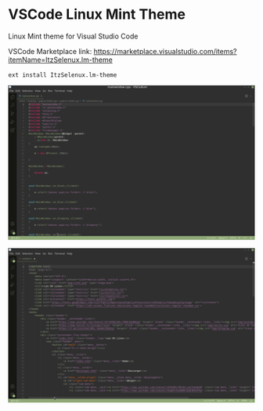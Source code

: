 # VSCode Linux Mint Theme

Linux Mint theme for Visual Studio Code

VSCode Marketplace link:
https://marketplace.visualstudio.com/items?itemName=ItzSelenux.lm-theme

``` 
ext install ItzSelenux.lm-theme
```

![CPP](images/cpp.png)

![html](images/html.png)
